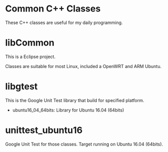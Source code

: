 # Common C++ Classes

These C++ classes are useful for my daily programming.

# libCommon
This is a Eclipse project.

Classes are suitable for most Linux, included a OpenWRT and ARM Ubuntu.

# libgtest
This is the Google Unit Test library that build for specified platform.

 - ubuntu16_04_64bits: Library for Ubuntu 16.04 (64bits)

# unittest_ubuntu16
Google Unit Test for those classes. Target running on Ubuntu 16.04 (64bits).
